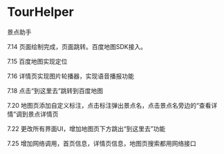 # TourHelper
景点助手

7.14 页面绘制完成，页面跳转。百度地图SDK接入。

7.15 百度地图实现定位

7.16 详情页实现图片轮播器，实现语音播报功能

7.18 点击“到这里去”跳转到百度地图

7.20 地图页添加自定义标注，点击标注弹出景点名，点击景点名旁边的“查看详情”调到景点详情页

7.22 更改所有界面UI，增加地图页下方跳出“到这里去”功能

7.25 增加网络调用，首页信息，详情页信息，地图页搜索都用网络接口